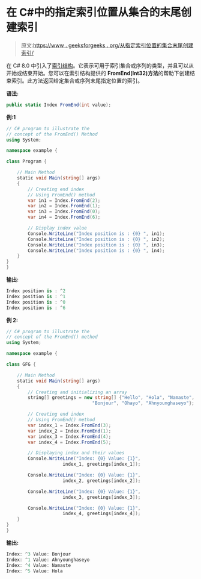 # 在 C#中的指定索引位置从集合的末尾创建索引

> 原文:[https://www . geeksforgeeks . org/从指定索引位置的集合末尾创建索引/](https://www.geeksforgeeks.org/creating-an-index-from-the-end-of-a-collection-at-a-specified-index-position-in-c-sharp/)

在 C# 8.0 中引入了[索引结构](https://www.geeksforgeeks.org/index-struct-in-c-sharp-8-0/)。它表示可用于索引集合或序列的类型，并且可以从开始或结束开始。您可以在索引结构提供的 **FromEnd(Int32)方法**的帮助下创建结束索引。此方法返回给定集合或序列末尾指定位置的索引。

**语法:**

```cs
public static Index FromEnd(int value);
```

**例:1**

```cs
// C# program to illustrate the 
// concept of the FromEnd() Method
using System;

namespace example {

class Program {

    // Main Method
    static void Main(string[] args)
    {
        // Creating end index
        // Using FromEnd() method
        var in1 = Index.FromEnd(2);
        var in2 = Index.FromEnd(1);
        var in3 = Index.FromEnd(0);
        var in4 = Index.FromEnd(6);

        // Display index value
        Console.WriteLine("Index position is : {0} ", in1);
        Console.WriteLine("Index position is : {0} ", in2);
        Console.WriteLine("Index position is : {0} ", in3);
        Console.WriteLine("Index position is : {0} ", in4);
    }
}
}
```

**输出:**

```cs
Index position is : ^2 
Index position is : ^1 
Index position is : ^0 
Index position is : ^6

```

**例 2:**

```cs
// C# program to illustrate the
// concept of the FromEnd() method
using System;

namespace example {

class GFG {

    // Main Method
    static void Main(string[] args)
    {
        // Creating and initializing an array
        string[] greetings = new string[] {"Hello", "Hola", "Namaste", 
                                "Bonjour", "Ohayo", "Ahnyounghaseyo"};

        // Creating end index
        // Using FromEnd() method
        var index_1 = Index.FromEnd(3);
        var index_2 = Index.FromEnd(1);
        var index_3 = Index.FromEnd(4);
        var index_4 = Index.FromEnd(5);

        // Displaying index and their values
        Console.WriteLine("Index: {0} Value: {1}", 
                     index_1, greetings[index_1]);

        Console.WriteLine("Index: {0} Value: {1}", 
                     index_2, greetings[index_2]);

        Console.WriteLine("Index: {0} Value: {1}", 
                     index_3, greetings[index_3]);

        Console.WriteLine("Index: {0} Value: {1}",
                     index_4, greetings[index_4]);
    }
}
}
```

**输出:**

```cs
Index: ^3 Value: Bonjour
Index: ^1 Value: Ahnyounghaseyo
Index: ^4 Value: Namaste
Index: ^5 Value: Hola

```